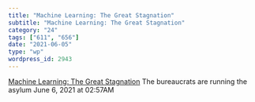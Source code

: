 ```yaml
---
title: "Machine Learning: The Great Stagnation"
subtitle: "Machine Learning: The Great Stagnation"
category: "24"
tags: ["611", "656"]
date: "2021-06-05"
type: "wp"
wordpress_id: 2943
---
```

[ Machine Learning: The Great Stagnation](https://marksaroufim.substack.com/p/machine-learning-the-great-stagnation)
 The bureaucrats are running the asylum
June 6, 2021 at 02:57AM